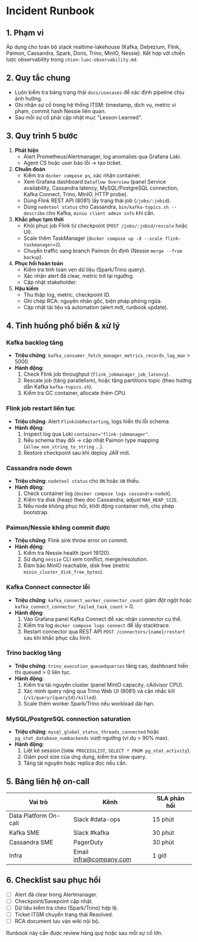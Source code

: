 # Incident Runbook

## 1. Phạm vi
Áp dụng cho toàn bộ stack realtime-lakehouse (Kafka, Debezium, Flink, Paimon, Cassandra, Spark, Doris, Trino, MinIO, Nessie). Kết hợp với chiến lược observability trong `chien-luoc-observability.md`.

## 2. Quy tắc chung
- Luôn kiểm tra bảng trạng thái `docs/usecases` để xác định pipeline chịu ảnh hưởng.
- Ghi nhận sự cố trong hệ thống ITSM: timestamp, dịch vụ, metric vi phạm, commit hash Nessie liên quan.
- Sau mỗi sự cố phải cập nhật mục "Lesson Learned".

## 3. Quy trình 5 bước
1. **Phát hiện**
   - Alert Prometheus/Alertmanager, log anomalies qua Grafana Loki.
   - Agent CS hoặc user báo lỗi -> tạo ticket.
2. **Chuẩn đoán**
   - Kiểm tra `docker compose ps`, xác nhận container.
   - Xem Grafana dashboard `Dataflow Overview` (panel Service availability, Cassandra latency, MySQL/PostgreSQL connection, Kafka Connect, Trino, MinIO, HTTP probe).
   - Dùng Flink REST API (8081) lấy trạng thái job (`/jobs/:jobid`).
   - Dùng `nodetool status` cho Cassandra, `bin/kafka-topics.sh --describe` cho Kafka, `minio client admin info` khi cần.
3. **Khắc phục tạm thời**
   - Khôi phục job Flink từ checkpoint (`POST /jobs/:jobid/rescale` hoặc UI).
   - Scale thêm TaskManager (`docker compose up -d --scale flink-taskmanager=2`).
   - Chuyển traffic sang branch Paimon ổn định (Nessie `merge --from backup`).
4. **Phục hồi hoàn toàn**
   - Kiểm tra tính toàn vẹn dữ liệu (Spark/Trino query).
   - Xác nhận alert đã clear, metric trở lại ngưỡng.
   - Cập nhật stakeholder.
5. **Hậu kiểm**
   - Thu thập log, metric, checkpoint ID.
   - Ghi chép RCA: nguyên nhân gốc, biện pháp phòng ngừa.
   - Cập nhật tài liệu và automation (alert mới, runbook update).

## 4. Tình huống phổ biến & xử lý
### Kafka backlog tăng
- **Triệu chứng**: `kafka_consumer_fetch_manager_metrics_records_lag_max` > 5000.
- **Hành động**:
  1. Check Flink job throughput (`flink_jobmanager_job_latency`).
  2. Rescale job (tăng parallelism), hoặc tăng partitions topic (theo hướng dẫn Kafka `kafka-topics.sh`).
  3. Kiểm tra GC container, allocate thêm CPU.

### Flink job restart liên tục
- **Triệu chứng**: Alert `FlinkJobRestarting`, logs hiển thị lỗi schema.
- **Hành động**:
  1. Inspect log qua Loki `container="flink-jobmanager"`.
  2. Nếu schema thay đổi → cập nhật Paimon type mapping (`allow_non_string_to_string` ...).
  3. Restore checkpoint sau khi deploy JAR mới.

### Cassandra node down
- **Triệu chứng**: `nodetool status` cho `DN` hoặc `UN` thiếu.
- **Hành động**:
  1. Check container log (`docker compose logs cassandra-nodeX`).
  2. Kiểm tra disk (heap) theo doc Cassandra; adjust `MAX_HEAP_SIZE`.
  3. Nếu node không phục hồi, khởi động container mới, cho phép bootstrap.

### Paimon/Nessie không commit được
- **Triệu chứng**: Flink sink throw error on commit.
- **Hành động**:
  1. Kiểm tra Nessie health (port 19120).
  2. Sử dụng `nessie` CLI xem conflict, merge/resolution.
  3. Đảm bảo MinIO reachable, disk free (metric `minio_cluster_disk_free_bytes`).

### Kafka Connect connector lỗi
- **Triệu chứng**: `kafka_connect_worker_connector_count` giảm đột ngột hoặc `kafka_connect_connector_failed_task_count` > 0.
- **Hành động**:
   1. Vào Grafana panel Kafka Connect để xác nhận connector cụ thể.
   2. Kiểm tra log `docker compose logs connect` để lấy stacktrace.
   3. Restart connector qua REST API `POST /connectors/{name}/restart` sau khi khắc phục cấu hình.

### Trino backlog tăng
- **Triệu chứng**: `trino_execution_queuedqueries` tăng cao, dashboard hiển thị queued > 0 liên tục.
- **Hành động**:
   1. Kiểm tra tài nguyên cluster (panel MinIO capacity, cAdvisor CPU).
   2. Xác minh query nặng qua Trino Web UI (8081) và cân nhắc kill (`/v1/query/{queryId}/killed`).
   3. Scale thêm worker Spark/Trino nếu workload dài hạn.

### MySQL/PostgreSQL connection saturation
- **Triệu chứng**: `mysql_global_status_threads_connected` hoặc `pg_stat_database_numbackends` vượt ngưỡng (ví dụ > 90% max).
- **Hành động**:
   1. Liệt kê session (`SHOW PROCESSLIST`, `SELECT * FROM pg_stat_activity`).
   2. Giảm pool size của ứng dụng, kiểm tra slow query.
   3. Tăng tài nguyên hoặc replica đọc nếu cần.

## 5. Bảng liên hệ on-call
| Vai trò | Kênh | SLA phản hồi |
| --- | --- | --- |
| Data Platform On-call | Slack #data-ops | 15 phút |
| Kafka SME | Slack #kafka | 30 phút |
| Cassandra SME | PagerDuty | 30 phút |
| Infra | Email infra@company.com | 1 giờ |

## 6. Checklist sau phục hồi
- [ ] Alert đã clear trong Alertmanager.
- [ ] Checkpoint/Savepoint cập nhật.
- [ ] Dữ liệu kiểm tra chéo (Spark/Trino) hợp lệ.
- [ ] Ticket ITSM chuyển trạng thái Resolved.
- [ ] RCA document lưu vào wiki nội bộ.

Runbook này cần được review hàng quý hoặc sau mỗi sự cố lớn.
